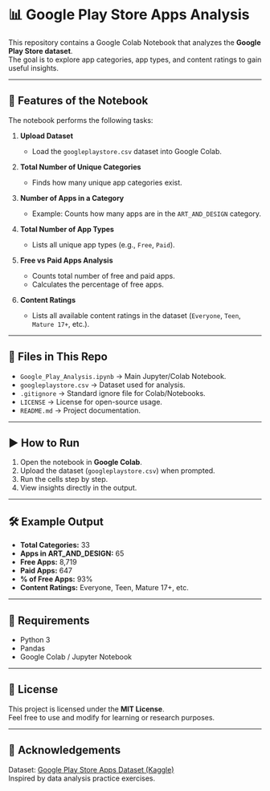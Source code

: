 # 📊 Google Play Store Apps Analysis

This repository contains a Google Colab Notebook that analyzes the **Google Play Store dataset**.  
The goal is to explore app categories, app types, and content ratings to gain useful insights.

---

## 🚀 Features of the Notebook

The notebook performs the following tasks:

1. **Upload Dataset**  
   - Load the `googleplaystore.csv` dataset into Google Colab.

2. **Total Number of Unique Categories**  
   - Finds how many unique app categories exist.

3. **Number of Apps in a Category**  
   - Example: Counts how many apps are in the `ART_AND_DESIGN` category.

4. **Total Number of App Types**  
   - Lists all unique app types (e.g., `Free`, `Paid`).

5. **Free vs Paid Apps Analysis**  
   - Counts total number of free and paid apps.  
   - Calculates the percentage of free apps.

6. **Content Ratings**  
   - Lists all available content ratings in the dataset (`Everyone`, `Teen`, `Mature 17+`, etc.).

---

## 📂 Files in This Repo

- `Google_Play_Analysis.ipynb` → Main Jupyter/Colab Notebook.  
- `googleplaystore.csv` → Dataset used for analysis.  
- `.gitignore` → Standard ignore file for Colab/Notebooks.  
- `LICENSE` → License for open-source usage.  
- `README.md` → Project documentation.

---

## ▶️ How to Run

1. Open the notebook in **Google Colab**.
2. Upload the dataset (`googleplaystore.csv`) when prompted.
3. Run the cells step by step.
4. View insights directly in the output.

---

## 🛠️ Example Output

- **Total Categories:** 33  
- **Apps in ART_AND_DESIGN:** 65  
- **Free Apps:** 8,719  
- **Paid Apps:** 647  
- **% of Free Apps:** 93%  
- **Content Ratings:** Everyone, Teen, Mature 17+, etc.

---

## 📌 Requirements

- Python 3  
- Pandas  
- Google Colab / Jupyter Notebook  

---

## 📜 License

This project is licensed under the **MIT License**.  
Feel free to use and modify for learning or research purposes.

---

## 🙌 Acknowledgements

Dataset: [Google Play Store Apps Dataset (Kaggle)](https://www.kaggle.com/lava18/google-play-store-apps)  
Inspired by data analysis practice exercises.
